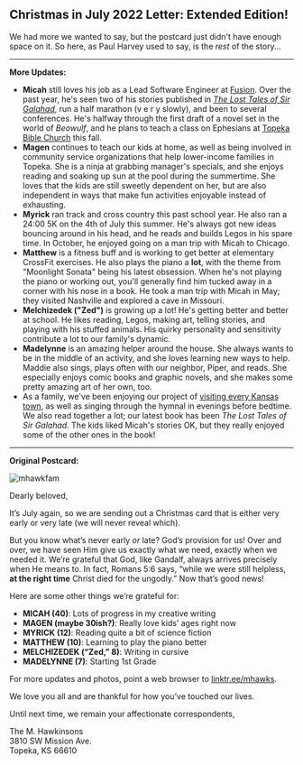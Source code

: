 Christmas in July 2022 Letter: Extended Edition!
---

We had more we wanted to say, but the postcard just didn't have enough space on it. So here, as Paul Harvey used to say, is the *rest* of the story...

---

**More Updates:**

* **Micah** still loves his job as a Lead Software Engineer at [Fusion](https://fusionehr.com/). Over the past year, he's seen two of his stories published in [_The Lost Tales of Sir Galahad_](https://store.rabbitroom.com/products/the-lost-tales-of-sir-galahad-ships-spring-2022), run a half marathon (v e r y slowly), and been to several conferences. He's halfway through the first draft of a novel set in the world of _Beowulf_, and he plans to teach a class on Ephesians at [Topeka Bible Church](http://discovertbc.com) this fall.
* **Magen** continues to teach our kids at home, as well as being involved in community service organizations that help lower-income families in Topeka. She is a ninja at grabbing manager's specials, and she enjoys reading and soaking up sun at the pool during the summertime. She loves that the kids are still sweetly dependent on her, but are also independent in ways that make fun activities enjoyable instead of exhausting.
* **Myrick** ran track and cross country this past school year. He also ran a 24:00 5K on the 4th of July this summer. He's always got new ideas bouncing around in his head, and he reads and builds Legos in his spare time. In October, he enjoyed going on a man trip with Micah to Chicago.
* **Matthew** is a fitness buff and is working to get better at elementary CrossFit exercises. He also plays the piano a **lot**, with the theme from "Moonlight Sonata" being his latest obsession. When he's not playing the piano or working out, you'll generally find him tucked away in a corner with his nose in a book. He took a man trip with Micah in May; they visited Nashville and explored a cave in Missouri.
* **Melchizedek ("Zed")** is growing up a lot! He's getting better and better at school. He likes reading, Legos, making art, telling stories, and playing with his stuffed animals. His quirky personality and sensitivity contribute a lot to our family's dynamic.
* **Madelynne** is an amazing helper around the house. She always wants to be in the middle of an activity, and she loves learning new ways to help. Maddie also sings, plays often with our neighbor, Piper, and reads. She especially enjoys comic books and graphic novels, and she makes some pretty amazing art of her own, too.
* As a family, we've been enjoying our project of [visiting every Kansas town](http://kstoddles.blogspot.com), as well as singing through the hymnal in evenings before bedtime. We also read together a lot; our latest book has been _The Lost Tales of Sir Galahad_. The kids liked Micah's stories OK, but they really enjoyed some of the other ones in the book!

---

**Original Postcard:**

![mhawkfam](https://user-images.githubusercontent.com/6474798/178114543-24f25d89-a09a-440f-85d1-86b53f5789ce.jpg)

Dearly beloved,

It’s July again, so we are sending out a Christmas card that is either very early or very late (we will never reveal which).

But you know what’s never early _or_ late? God’s provision for us! Over and over, we have seen Him give us exactly what we need, exactly when we needed it. We’re grateful that God, like Gandalf, always arrives precisely when He means to. In fact, Romans 5:6 says, “while we were still helpless, **at the right time** Christ died for the ungodly.” Now that’s good news!

Here are some other things we’re grateful for:
* **MICAH (40)**: Lots of progress in my creative writing
* **MAGEN (maybe 30ish?)**: Really love kids’ ages right now
* **MYRICK (12)**: Reading quite a bit of science fiction
* **MATTHEW (10)**: Learning to play the piano better
* **MELCHIZEDEK (“Zed,” 8)**: Writing in cursive
* **MADELYNNE (7)**: Starting 1st Grade

For more updates and photos, point a web browser to [linktr.ee/mhawks](http://linktr.ee/mhawks).

We love you all and are thankful for how you’ve touched our lives. 

Until next time, we remain your affectionate correspondents,

The M. Hawkinsons
<br>3810 SW Mission Ave.
<br>Topeka, KS 66610
